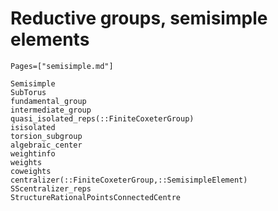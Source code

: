 # Reductive groups, semisimple elements
```@index
Pages=["semisimple.md"]
```
```@docs
Semisimple
SubTorus
fundamental_group
intermediate_group
quasi_isolated_reps(::FiniteCoxeterGroup)
isisolated
torsion_subgroup
algebraic_center
weightinfo
weights
coweights
centralizer(::FiniteCoxeterGroup,::SemisimpleElement)
SScentralizer_reps
StructureRationalPointsConnectedCentre
```
